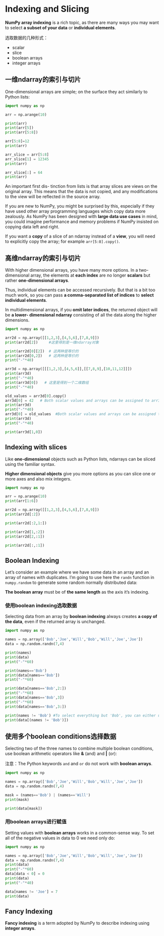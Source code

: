 # Indexing and Slicing #

**NumPy array indexing** is a rich topic, as there are many ways you may want to select
**a subset of your data** or **individual elements**. 

选取数据的几种形式：

- scalar
- slice
- boolean arrays
- integer arrays

## 一维ndarray的索引与切片 ##

One-dimensional arrays are simple; on
the surface they act similarly to Python lists:

```python
import numpy as np

arr = np.arange(10)

print(arr)
print(arr[5])
print(arr[5:8])

arr[5:8]=12
print(arr)

arr_slice = arr[5:8]
arr_slice[1] = 12345
print(arr)

arr_slice[:] = 64
print(arr)
```

An important first dis-
tinction from lists is that array slices are views on the original array. This means that
the data is not copied, and any modifications to the view will be reflected in the source
array.

If you are new to NumPy, you might be surprised by this, especially if they have used
other array programming languages which copy data more zealously. As NumPy has
been designed with **large data use cases** in mind, you could imagine performance and
memory problems if NumPy insisted on copying data left and right.

If you want a **copy** of a slice of an ndarray instead of a **view**, you will
need to explicitly copy the array; for example `arr[5:8].copy()`.

## 高维ndarray的索引与切片 ##

With higher dimensional arrays, you have many more options. In a two-dimensional
array, the elements at **each index** are no longer **scalars** but rather **one-dimensional
arrays**.

Thus, individual elements can be accessed recursively. But that is a bit too much work,
so you can pass **a comma-separated list of indices** to **select individual elements**.

In multidimensional arrays, if you **omit later indices**, the returned object will be **a lower-
dimensional ndarray** consisting of all the data along the higher dimensions.

```python
import numpy as np

arr2d = np.array([[1,2,3],[4,5,6],[7,8,9]])
print(arr2d[2])     #这里得到是一维ndarray对象

print(arr2d[0][2])  # 这两种是等价的
print(arr2d[0,2])   # 这两种是等价的
print("-"*40)

arr3d = np.array([[[1,2,3],[4,5,6]],[[7,8,9],[10,11,12]]])
print(arr3d)
print("-"*40)
print(arr3d[0])   # 这里是得到一个二维数组
print("-"*40)

old_values = arr3d[0].copy()
arr3d[0] = 42   # Both scalar values and arrays can be assigned to arr3d[0]:
print(arr3d)
print("-"*40)
arr3d[0] = old_values  #Both scalar values and arrays can be assigned to arr3d[0]:
print(arr3d)
print("-"*40)

print(arr3d[1,0])
```

## Indexing with slices ##

Like **one-dimensional** objects such as Python lists, ndarrays can be sliced using the
familiar syntax.

**Higher dimensional objects** give you more options as you can slice one or more axes
and also mix integers.

```python
import numpy as np

arr = np.arange(10)
print(arr[1:6])

arr2d = np.array([[1,2,3],[4,5,6],[7,8,9]])
print(arr2d[:2])

print(arr2d[:2,1:])

print(arr2d[1,:2])
print(arr2d[2,:1])

print(arr2d[:,:1])
```

## Boolean Indexing ##

Let’s consider an example where we have some data in an array and an array of names
with duplicates. I’m going to use here the `randn` function in `numpy.random` to generate
some random normally distributed data:

**The boolean array** must be of **the same length** as the axis it’s indexing.

### 使用boolean indexing选取数据 ###

Selecting data from an array by **boolean indexing** always creates **a copy of the data**,
even if the returned array is unchanged.

```python
import numpy as np

names = np.array(['Bob','Joe','Will','Bob','Will','Joe','Joe'])
data = np.random.randn(7,4)

print(names)
print(data)
print("-"*60)

print(names=='Bob')
print(data[names=='Bob'])
print("-"*60)

print(data[names=='Bob',2:])
print("-"*60)
print(data[names=='Bob',3])
print("-"*60)
print(data[names=='Bob',3:])

print(names != 'Bob') #To select everything but 'Bob', you can either use != 
print(data[(names != 'Bob')])
```

## 使用多个boolean conditions选择数据 ##

Selecting two of the three names to combine multiple boolean conditions, use boolean
arithmetic operators like **&** (and) and **|** (or):

注意：The Python keywords `and` and `or` do not work with **boolean arrays**.

```python
import numpy as np

names = np.array(['Bob','Joe','Will','Bob','Will','Joe','Joe'])
data = np.random.randn(7,4)

mask = (names=='Bob') | (names=='Will')
print(mask)

print(data[mask])
```

### 用boolean arrays进行赋值 ###

Setting values with **boolean arrays** works in a common-sense way. To set all of the
negative values in data to 0 we need only do:

```python
import numpy as np

names = np.array(['Bob','Joe','Will','Bob','Will','Joe','Joe'])
data = np.random.randn(7,4)
print(data)
print("-"*60)
data[data < 0] = 0
print(data)
print("-"*40)

data[names != 'Joe'] = 7
print(data)
```

## Fancy Indexing ##

**Fancy indexing** is a term adopted by NumPy to describe indexing using **integer arrays**.



```python

```

```python

```

```python

```

```python

```

```python

```

```python

```















